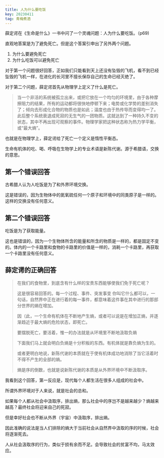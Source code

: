 ```yaml
---
title: 人为什么要吃饭
key: 20230411
tag: 青梅煮酒
---
```


薛定谔在《生命是什么》一书中问了一个灵魂问题：人为什么要吃饭。（p69)

直观地答案是为了避免死亡。但是这个答案引申出了另外两个问题。
1. 为什么要避免死亡
2. 为什么吃饭可以避免死亡

对于第一个问题很好回答，正如我们只能看到天上还没有坠毁的飞机，看不到已经坠毁的飞机一样，在进化的长河里不擅长保存自己的生命已经灭绝了。

对于第二个问题，薛定谔首先从物理学上定义了什么是死亡。

> 当一个非活的系统被孤立出来，或把它放在一个均匀的环境里，由于各种摩擦阻力的结果，所有的运动都将很快地停顿下来；电势或化学势的差别消失了；倾向去形成化合物的物质也是如此；温度也由于热传导而变得均一了。此后整个系统衰退成死寂的无生气的一团物质。这就达到了一种持久不变的状态，其中不再出现可观察的事件。物理学家把这种状态称为热力学平衡，或“最大熵”。

也就是在物理学上，薛定谔给了死亡一个定义是惰性平衡态。

生命有机体的吃、喝、呼吸在生物学上的专业术语是新陈代谢。源于希腊语，交换的意思。


## 第一个错误回答

古希腊人认为人吃饭是为了和外界环境交换。

这是错误的，因为生物体中的氮氧硫任何一个原子和环境中的同类原子是一样的。这样的交换没有任何意义。

## 第二个错误回答
吃饭是为了获取能量。

这也是错误的，因为一个生物体所含的能量和所含的物质是一样的，都是固定不变的。体内的一个卡路里和食物的卡路里的价值是一样的，消耗一个卡路里，再获取一个卡路里没有任何意义。

## 薛定谔的正确回答

> 在我们的食物里，到底含有什么样的宝贵东西能够使我们免于死亡呢？
> 
> 这是很容易回答的。每一个过程、事件、突发事变 你叫它什么都可以，一句话，自然界中正在进行着的每一事件，都意味着这件事在其中进行的那部分世界的熵在增加。
> 
> 因（此，一个生命有机体在不断地产生熵，或者可以说是在增加正熵，并逐渐趋近于最大熵的危险状态，即死亡。
> 
> 要摆脱死亡，要活着，惟一的办法就是从环境里不断地汲取负熵
> 
> 下面我们马上就会明白负熵是十分积板的东西。有机体就是靠负熵为生的。
> 
> 或者更明白地说，新陈代谢的本质就在于使有机体成功地消除了当它活着时不得不产生的全部的熵。
>
> 熵是序的倒数，也就是说新陈代谢的本质是从外界环境中不断汲取序。


我看到这个回答，第一反应是，现代每个人都生活在很多人组成的社会中。

所谓外界环境对于人来说，就是社会的总和。

如果每个人都从社会中汲取序，排出熵，那么社会中的序岂不是越来越少？熵越来越高？最终社会将迎来自己的死寂。

但是幸好社会也不断从外界（宇宙）中汲取序，排出熵。

因此准确的说法是当人们排除的熵大于当前社会从自然界中汲取的序的时候，社会将逐渐死去。

人从社会汲取序的行为，类似于损有余而不足。会导致社会的贫富不均，马太效应。








